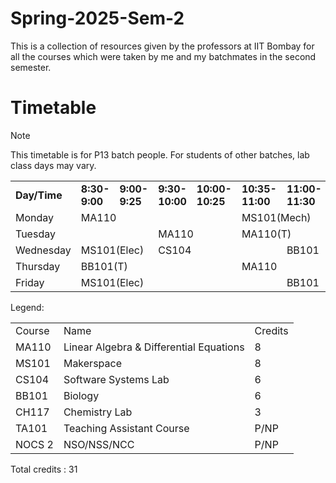 # Spring-2025-Sem-2

This is a collection of resources given by the professors at IIT Bombay for all the courses which were taken by me and my batchmates in the second semester.

# Timetable

 > [!NOTE]
 > This timetable is for P13 batch people. For students of other batches, lab class days may vary.

<table>
        <tr>
         <td colspan="2"><b>Day/Time</b></td>
          <td><b>8:30-9:00</b></td>
          <td><b>9:00-9:25</b></td>
          <td><b>9:30-10:00</b></td>
          <td><b>10:00-10:25</b></td>
          <td><b>10:35-11:00</b></td>
          <td><b>11:00-11:30</b></td>
          <td><b>11:35-12:00</b></td>
          <td><b>12:00-12:30</b></td>
          <th rowspan="6">L<br>U<br>N<br>C<br>H</th>
          <td colspan="2"><b>2:00-3:00</b></td>
          <td colspan="2"><b>3:00-4:00</b></td>
          <td colspan="2"><b>4:00-5:00</b></td>
      </tr>
      <tr>
          <td colspan="2">Monday</td>
          <td colspan = "2">MA110</td>
          <td colspan="2"> </td>
          <td colspan="2">MS101(Mech)</td>
          <td colspan="2"> </td>
          <td colspan="6">MS101(Elec Lab)</td>
      </tr>
      <tr>
          <td colspan="2">Tuesday</td>
          <td colspan="2"> </td>
          <td colspan="2">MA110</td>
          <td colspan="2">MA110(T)</td>
          <td colspan="2"> </td>
          <td colspan="6">CH117(P13)</td>
      </tr>
      <tr>
        <td colspan="2">Wednesday</td>
        <td colspan="2">MS101(Elec)</td>
        <td colspan="3">CS104</td>
        <td colspan="3">BB101</td>
        <td colspan="6">CS104 Lab</td>
    </tr>
    <tr>
        <td colspan="2">Thursday</td>
        <td colspan="2">BB101(T)</td>
        <td colspan="2"> </td>
        <td colspan="2">MA110</td>
        <td colspan="2"> </td>
        <td colspan="6">MS101(Mech Lab)</td>
    </tr>
    <tr>
        <td colspan="2">Friday</td>
        <td colspan="2">MS101(Elec)</td>
        <td colspan="3"> </td>
        <td colspan="3">BB101</td>
        <td colspan="6"> </td>
    </tr>
</table>

Legend:
<table>
  <tr>
    <td>Course</td>
    <td>Name</td>
    <td>Credits</td>
  </tr>
  <tr>
    <td>MA110</td>
    <td>Linear Algebra & Differential Equations</td>
    <td> 8 </td>
  </tr>
  <tr>
    <td>MS101</td>
    <td>Makerspace</td>
    <td> 8 </td>
  </tr>
  <tr>
    <td>CS104</td>
    <td>Software Systems Lab</td>
    <td> 6 </td>
  </tr>
  <tr>
    <td>BB101</td>
    <td>Biology</td>
    <td> 6 </td>
  </tr>
  <tr>
    <td>CH117</td>
    <td>Chemistry Lab</td>
    <td> 3 </td>
  </tr>
  <tr>
    <td>TA101</td>
    <td>Teaching Assistant Course</td>
    <td> P/NP </td>
  </tr>
  <tr>
    <td>NOCS 2</td>
    <td>NSO/NSS/NCC</td>
    <td> P/NP </td>
  </tr>
</table>

Total credits : 31


